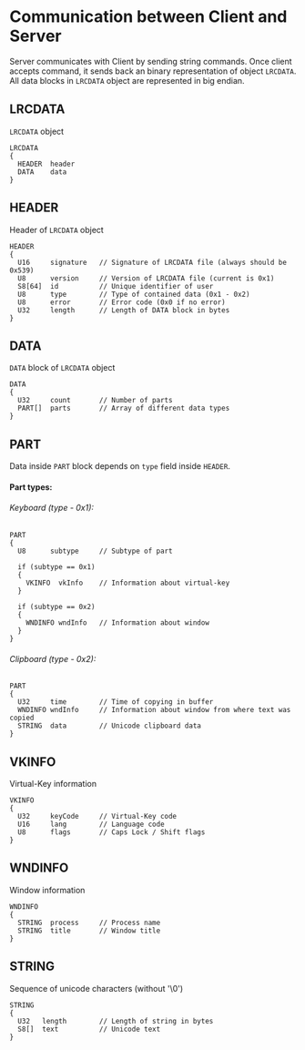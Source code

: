 # Communication between Client and Server
Server communicates with Client by sending string commands. Once client accepts command, it sends back an binary representation of object `LRCDATA`. All data blocks in `LRCDATA` object are represented in big endian.

## LRCDATA
`LRCDATA` object
```
LRCDATA
{
  HEADER  header
  DATA    data
}
```

## HEADER
Header of `LRCDATA` object
```
HEADER
{
  U16     signature   // Signature of LRCDATA file (always should be 0x539)
  U8      version     // Version of LRCDATA file (current is 0x1)
  S8[64]  id          // Unique identifier of user
  U8      type        // Type of contained data (0x1 - 0x2)
  U8      error       // Error code (0x0 if no error)
  U32     length      // Length of DATA block in bytes
}
```

## DATA
`DATA` block of `LRCDATA` object
```
DATA
{
  U32     count       // Number of parts
  PART[]  parts       // Array of different data types
}
```

## PART
Data inside `PART` block depends on `type` field inside `HEADER`.

#### Part types:

###### Keyboard (type - 0x1):
```
PART
{
  U8      subtype     // Subtype of part
  
  if (subtype == 0x1)
  {
    VKINFO  vkInfo    // Information about virtual-key
  }
  
  if (subtype == 0x2)
  {
    WNDINFO wndInfo   // Information about window
  }
}
```

###### Clipboard (type - 0x2):
```
PART
{
  U32     time        // Time of copying in buffer
  WNDINFO wndInfo     // Information about window from where text was copied
  STRING  data        // Unicode clipboard data
}
```

## VKINFO
Virtual-Key information
```
VKINFO
{
  U32     keyCode     // Virtual-Key code
  U16     lang        // Language code
  U8      flags       // Caps Lock / Shift flags
}
```

## WNDINFO
Window information
```
WNDINFO
{
  STRING  process     // Process name
  STRING  title       // Window title
}
```

## STRING
Sequence of unicode characters (without '\0')
```
STRING
{
  U32   length        // Length of string in bytes
  S8[]  text          // Unicode text
}
```
